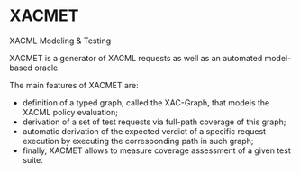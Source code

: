 # XACMET
XACML Modeling &amp; Testing




XACMET is a generator of XACML requests as well as an automated model-based oracle.

The main features of XACMET are:


 <ul>
  <li>definition of a typed graph, called the XAC-Graph, that models the XACML policy evaluation;</li>
  <li>derivation of a set of test requests via full-path coverage of this graph;</li>
  <li>automatic derivation of the expected verdict of a specific request execution by executing the corresponding path in such graph;</li>
  <li>finally, XACMET allows to measure coverage assessment of a given test suite.</li>
</ul> 
    
    
    


